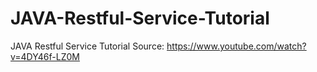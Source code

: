 # JAVA-Restful-Service-Tutorial
JAVA Restful Service Tutorial
Source:  https://www.youtube.com/watch?v=4DY46f-LZ0M
